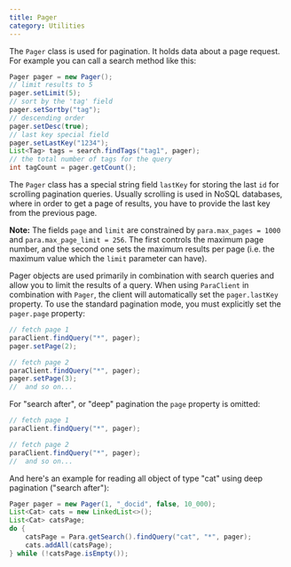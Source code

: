 ```yaml
---
title: Pager
category: Utilities
---
```


The `Pager` class is used for pagination. It holds data about a page request. For example you can call a search method
like this:

```java
Pager pager = new Pager();
// limit results to 5
pager.setLimit(5);
// sort by the 'tag' field
pager.setSortby("tag");
// descending order
pager.setDesc(true);
// last key special field
pager.setLastKey("1234");
List<Tag> tags = search.findTags("tag1", pager);
// the total number of tags for the query
int tagCount = pager.getCount();
```

The `Pager` class has a special string field `lastKey` for storing the last `id` for scrolling pagination queries.
Usually scrolling is used in NoSQL databases, where in order to get a page of results, you have to provide the
last key from the previous page.

**Note:** The fields `page` and `limit` are constrained by `para.max_pages = 1000` and `para.max_page_limit = 256`.
The first controls the maximum page number, and the second one sets the maximum results per page (i.e. the
maximum value which the `limit` parameter can have).

Pager objects are used primarily in combination with search queries and allow you to limit the results of a query.
When using `ParaClient` in combination with `Pager`, the client will automatically set the `pager.lastKey`
property. To use the standard pagination mode, you must explicitly set the `pager.page` property:
```java
// fetch page 1
paraClient.findQuery("*", pager);
pager.setPage(2);

// fetch page 2
paraClient.findQuery("*", pager);
pager.setPage(3);
//  and so on...
```

For "search after", or "deep" pagination the `page` property is omitted:
```java
// fetch page 1
paraClient.findQuery("*", pager);

// fetch page 2
paraClient.findQuery("*", pager);
//  and so on...
```

And here's an example for reading all object of type "cat" using deep pagination ("search after"):
```java
Pager pager = new Pager(1, "_docid", false, 10_000);
List<Cat> cats = new LinkedList<>();
List<Cat> catsPage;
do {
	catsPage = Para.getSearch().findQuery("cat", "*", pager);
	cats.addAll(catsPage);
} while (!catsPage.isEmpty());
```